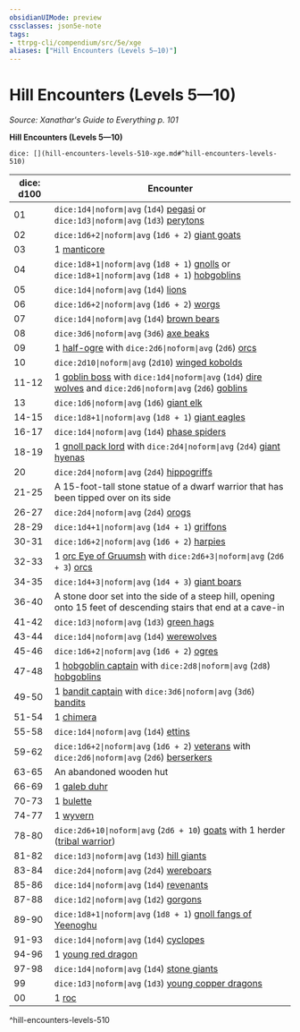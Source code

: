 ```yaml
---
obsidianUIMode: preview
cssclasses: json5e-note
tags:
- ttrpg-cli/compendium/src/5e/xge
aliases: ["Hill Encounters (Levels 5—10)"]
---
```

# Hill Encounters (Levels 5—10)
*Source: Xanathar's Guide to Everything p. 101* 

**Hill Encounters (Levels 5—10)**

`dice: [](hill-encounters-levels-510-xge.md#^hill-encounters-levels-510)`

| dice: d100 | Encounter |
|------------|-----------|
| 01 | `dice:1d4\|noform\|avg` (`1d4`) [pegasi](3-Compendium/bestiary/celestial/pegasus-xmm.md) or `dice:1d3\|noform\|avg` (`1d3`) [perytons](3-Compendium/bestiary/monstrosity/peryton-xmm.md) |
| 02 | `dice:1d6+2\|noform\|avg` (`1d6 + 2`) [giant goats](3-Compendium/bestiary/beast/giant-goat-xmm.md) |
| 03 | 1 [manticore](3-Compendium/bestiary/monstrosity/manticore-xmm.md) |
| 04 | `dice:1d8+1\|noform\|avg` (`1d8 + 1`) [gnolls](3-Compendium/bestiary/fiend/gnoll-warrior-xmm.md) or `dice:1d8+1\|noform\|avg` (`1d8 + 1`) [hobgoblins](3-Compendium/bestiary/fey/hobgoblin-warrior-xmm.md) |
| 05 | `dice:1d4\|noform\|avg` (`1d4`) [lions](3-Compendium/bestiary/beast/lion-xmm.md) |
| 06 | `dice:1d6+2\|noform\|avg` (`1d6 + 2`) [worgs](3-Compendium/bestiary/fey/worg-xmm.md) |
| 07 | `dice:1d4\|noform\|avg` (`1d4`) [brown bears](3-Compendium/bestiary/beast/brown-bear-xmm.md) |
| 08 | `dice:3d6\|noform\|avg` (`3d6`) [axe beaks](3-Compendium/bestiary/monstrosity/axe-beak-xmm.md) |
| 09 | 1 [half-ogre](3-Compendium/bestiary/giant/ogrillon-ogre-xmm.md) with `dice:2d6\|noform\|avg` (`2d6`) [orcs](3-Compendium/bestiary/humanoid/tough-xmm.md) |
| 10 | `dice:2d10\|noform\|avg` (`2d10`) [winged kobolds](3-Compendium/bestiary/dragon/winged-kobold-xmm.md) |
| 11-12 | 1 [goblin boss](3-Compendium/bestiary/fey/goblin-boss-xmm.md) with `dice:1d4\|noform\|avg` (`1d4`) [dire wolves](3-Compendium/bestiary/beast/dire-wolf-xmm.md) and `dice:2d6\|noform\|avg` (`2d6`) [goblins](3-Compendium/bestiary/fey/goblin-warrior-xmm.md) |
| 13 | `dice:1d6\|noform\|avg` (`1d6`) [giant elk](3-Compendium/bestiary/celestial/giant-elk-xmm.md) |
| 14-15 | `dice:1d8+1\|noform\|avg` (`1d8 + 1`) [giant eagles](3-Compendium/bestiary/celestial/giant-eagle-xmm.md) |
| 16-17 | `dice:1d4\|noform\|avg` (`1d4`) [phase spiders](3-Compendium/bestiary/monstrosity/phase-spider-xmm.md) |
| 18-19 | 1 [gnoll pack lord](3-Compendium/bestiary/fiend/gnoll-pack-lord-xmm.md) with `dice:2d4\|noform\|avg` (`2d4`) [giant hyenas](3-Compendium/bestiary/beast/giant-hyena-xmm.md) |
| 20 | `dice:2d4\|noform\|avg` (`2d4`) [hippogriffs](3-Compendium/bestiary/monstrosity/hippogriff-xmm.md) |
| 21-25 | A 15-foot-tall stone statue of a dwarf warrior that has been tipped over on its side |
| 26-27 | `dice:2d4\|noform\|avg` (`2d4`) [orogs](3-Compendium/bestiary/humanoid/berserker-xmm.md) |
| 28-29 | `dice:1d4+1\|noform\|avg` (`1d4 + 1`) [griffons](3-Compendium/bestiary/monstrosity/griffon-xmm.md) |
| 30-31 | `dice:1d6+2\|noform\|avg` (`1d6 + 2`) [harpies](3-Compendium/bestiary/monstrosity/harpy-xmm.md) |
| 32-33 | 1 [orc Eye of Gruumsh](3-Compendium/bestiary/humanoid/cultist-fanatic-xmm.md) with `dice:2d6+3\|noform\|avg` (`2d6 + 3`) [orcs](3-Compendium/bestiary/humanoid/tough-xmm.md) |
| 34-35 | `dice:1d4+3\|noform\|avg` (`1d4 + 3`) [giant boars](3-Compendium/bestiary/beast/giant-boar-xmm.md) |
| 36-40 | A stone door set into the side of a steep hill, opening onto 15 feet of descending stairs that end at a cave-in |
| 41-42 | `dice:1d3\|noform\|avg` (`1d3`) [green hags](3-Compendium/bestiary/fey/green-hag-xmm.md) |
| 43-44 | `dice:1d4\|noform\|avg` (`1d4`) [werewolves](3-Compendium/bestiary/monstrosity/werewolf-xmm.md) |
| 45-46 | `dice:1d6+2\|noform\|avg` (`1d6 + 2`) [ogres](3-Compendium/bestiary/giant/ogre-xmm.md) |
| 47-48 | 1 [hobgoblin captain](3-Compendium/bestiary/fey/hobgoblin-captain-xmm.md) with `dice:2d8\|noform\|avg` (`2d8`) [hobgoblins](3-Compendium/bestiary/fey/hobgoblin-warrior-xmm.md) |
| 49-50 | 1 [bandit captain](3-Compendium/bestiary/humanoid/bandit-captain-xmm.md) with `dice:3d6\|noform\|avg` (`3d6`) [bandits](3-Compendium/bestiary/humanoid/bandit-xmm.md) |
| 51-54 | 1 [chimera](3-Compendium/bestiary/monstrosity/chimera-xmm.md) |
| 55-58 | `dice:1d4\|noform\|avg` (`1d4`) [ettins](3-Compendium/bestiary/giant/ettin-xmm.md) |
| 59-62 | `dice:1d6+2\|noform\|avg` (`1d6 + 2`) [veterans](3-Compendium/bestiary/humanoid/warrior-veteran-xmm.md) with `dice:2d6\|noform\|avg` (`2d6`) [berserkers](3-Compendium/bestiary/humanoid/berserker-xmm.md) |
| 63-65 | An abandoned wooden hut |
| 66-69 | 1 [galeb duhr](3-Compendium/bestiary/elemental/galeb-duhr-xmm.md) |
| 70-73 | 1 [bulette](3-Compendium/bestiary/monstrosity/bulette-xmm.md) |
| 74-77 | 1 [wyvern](3-Compendium/bestiary/dragon/wyvern-xmm.md) |
| 78-80 | `dice:2d6+10\|noform\|avg` (`2d6 + 10`) [goats](3-Compendium/bestiary/beast/goat-xmm.md) with 1 herder ([tribal warrior](3-Compendium/bestiary/humanoid/warrior-infantry-xmm.md)) |
| 81-82 | `dice:1d3\|noform\|avg` (`1d3`) [hill giants](3-Compendium/bestiary/giant/hill-giant-xmm.md) |
| 83-84 | `dice:2d4\|noform\|avg` (`2d4`) [wereboars](3-Compendium/bestiary/monstrosity/wereboar-xmm.md) |
| 85-86 | `dice:1d4\|noform\|avg` (`1d4`) [revenants](3-Compendium/bestiary/undead/revenant-xmm.md) |
| 87-88 | `dice:1d2\|noform\|avg` (`1d2`) [gorgons](3-Compendium/bestiary/construct/gorgon-xmm.md) |
| 89-90 | `dice:1d8+1\|noform\|avg` (`1d8 + 1`) [gnoll fangs of Yeenoghu](3-Compendium/bestiary/fiend/gnoll-fang-of-yeenoghu-xmm.md) |
| 91-93 | `dice:1d4\|noform\|avg` (`1d4`) [cyclopes](3-Compendium/bestiary/giant/cyclops-sentry-xmm.md) |
| 94-96 | 1 [young red dragon](3-Compendium/bestiary/dragon/young-red-dragon-xmm.md) |
| 97-98 | `dice:1d4\|noform\|avg` (`1d4`) [stone giants](3-Compendium/bestiary/giant/stone-giant-xmm.md) |
| 99 | `dice:1d3\|noform\|avg` (`1d3`) [young copper dragons](3-Compendium/bestiary/dragon/young-copper-dragon-xmm.md) |
| 00 | 1 [roc](3-Compendium/bestiary/monstrosity/roc-xmm.md) |
^hill-encounters-levels-510